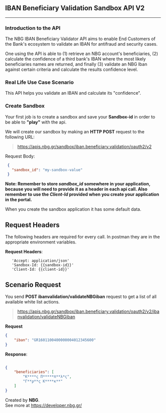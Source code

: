 ## IBAN Beneficiary Validation Sandbox API V2
****

### **Introduction to the API**
The NBG IBAN Beneficiary Validator API aims to enable End Customers of the Bank's ecosystem to validate an IBAN for antifraud and security cases.

One using the API is able to (1) retrieve an NBG account's beneficiaries, (2) calculate the confidence of a third bank's IBAN where the most likely beneficiaries names are returned, and finally (3) validate an NBG Iban against certain criteria and calculate the results confidence level.

### **Real Life Use Case Scenario**
This API helps you validate an IBAN and calculate its "confidence".

### **Create Sandbox**
Your first job is to create a sandbox and save your **Sandbox-id** in order to be able to **"play"** with the api.

We will create our sandbox by making an **HTTP POST** request to the following URL:
>  https://apis.nbg.gr/sandbox/iban.beneficiary.validation/oauth2/v2

Request Body:
```json
 {
   "sandbox_id": "my-sandbox-value"
 }
``` 

**Note: Remember to store *sandbox_id* somewhere in your application, because you will need to provide it as a header
in each api call. Also remember to use the *Client-Id* provided when you create your application in the portal.**

When you create the sandbox application it has some default data.

## **Request Headers**
The following headers are required for every call. In postman they are in the appropriate environment variables.

**Request Headers**:
```
   'Accept: application/json'
   'Sandbox-Id: {{sandbox-id}}'  
   'Client-Id: {{client-id}}'  

``` 
## **Scenario Request**
You send **POST ibanvalidation/validateNBGiban** request to get a list of all available white list actions.
>  https://apis.nbg.gr/sandbox/iban.beneficiary.validation/oauth2/v2/ibanvalidation/validateNBGiban

**Request**
```json
{
	"iban": "GR1601100400000004012345600"
}
``` 

**Response**:
```json

{
    "beneficiaries": [
        "Κ****ς Π*****π**λ*ς",
        "Γ**ρ**ς Κ****κ**"
    ]
}


``` 


Created by **NBG**.\
See more at https://developer.nbg.gr/